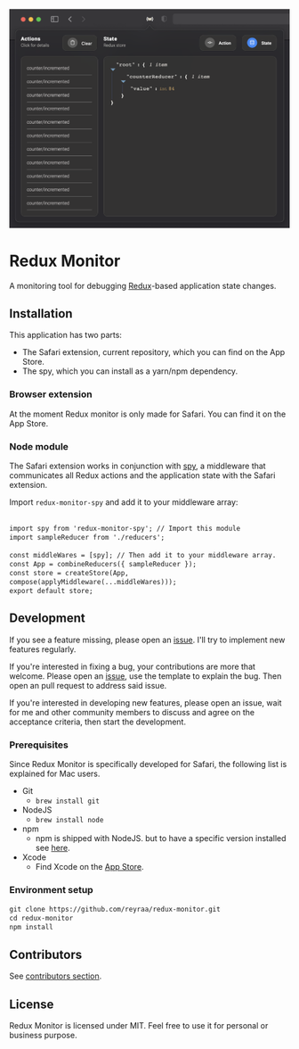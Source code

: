 ![Logo](./docs/assets/redux-monitor-popup.png)

# Redux Monitor
A monitoring tool for debugging [Redux](https://github.com/reactjs/redux)-based application state changes.


## Installation
This application has two parts:
- The Safari extension, current repository, which you can find on the App Store. 
- The spy, which you can install as a yarn/npm dependency. 


### Browser extension
At the moment Redux monitor is only made for Safari. You can find it on the App Store. 


### Node module
The Safari extension works in conjunction with [spy](https://github.com/reyraa/redux-monitor-spy), a middleware that communicates all Redux actions and the application state with the Safari extension.

Import `redux-monitor-spy` and add it to your middleware array:

```

import spy from 'redux-monitor-spy'; // Import this module
import sampleReducer from './reducers';

const middleWares = [spy]; // Then add it to your middleware array.
const App = combineReducers({ sampleReducer });
const store = createStore(App, compose(applyMiddleware(...middleWares)));
export default store;

```

## Development
If you see a feature missing, please open an [issue](https://github.com/reyraa/redux-monitor/issues). I'll try to implement new features regularly.

If you're interested in fixing a bug, your contributions are more that welcome. Please open an [issue](https://github.com/reyraa/redux-monitor/issues), use the template to explain the bug. Then open an pull request to address said issue.

If you're interested in developing new features, please open an issue, wait for me and other community members to discuss and agree on the acceptance criteria, then start the development.


### Prerequisites
Since Redux Monitor is specifically developed for Safari, the following list is explained for Mac users.
 - Git
   - `brew install git`
 - NodeJS
   - `brew install node`
 - npm
   - npm is shipped with NodeJS. but to have a specific version installed see [here](https://stackoverflow.com/questions/9755841/how-can-i-change-the-version-of-npm-using-nvm).
 - Xcode
   - Find Xcode on the [App Store](https://apps.apple.com/de/app/xcode/id497799835?l=en&mt=12).


### Environment setup
```
git clone https://github.com/reyraa/redux-monitor.git
cd redux-monitor
npm install
```


## Contributors
See [contributors section](https://github.com/reyraa/redux-monitor/graphs/contributors).


## License
Redux Monitor is licensed under MIT. Feel free to use it for personal or business purpose.
